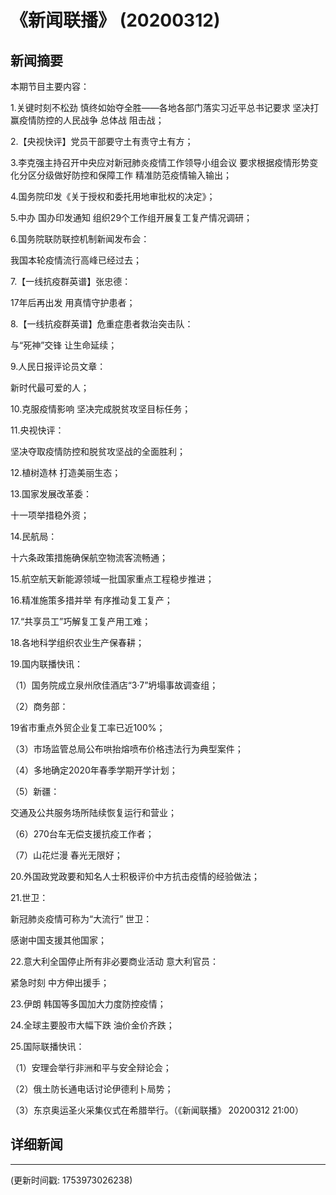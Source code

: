 # 《新闻联播》 (20200312)

## 新闻摘要

本期节目主要内容：

1.关键时刻不松劲 慎终如始夺全胜——各地各部门落实习近平总书记要求 坚决打赢疫情防控的人民战争 总体战 阻击战；

2.【央视快评】党员干部要守土有责守土有方；

3.李克强主持召开中央应对新冠肺炎疫情工作领导小组会议 要求根据疫情形势变化分区分级做好防控和保障工作 精准防范疫情输入输出；

4.国务院印发《关于授权和委托用地审批权的决定》；

5.中办 国办印发通知 组织29个工作组开展复工复产情况调研；

6.国务院联防联控机制新闻发布会：

我国本轮疫情流行高峰已经过去；

7.【一线抗疫群英谱】张忠德：

17年后再出发 用真情守护患者；

8.【一线抗疫群英谱】危重症患者救治突击队：

与“死神”交锋 让生命延续；

9.人民日报评论员文章：

新时代最可爱的人；

10.克服疫情影响 坚决完成脱贫攻坚目标任务；

11.央视快评：

坚决夺取疫情防控和脱贫攻坚战的全面胜利；

12.植树造林 打造美丽生态；

13.国家发展改革委：

十一项举措稳外资；

14.民航局：

十六条政策措施确保航空物流客流畅通；

15.航空航天新能源领域一批国家重点工程稳步推进；

16.精准施策多措并举 有序推动复工复产；

17.“共享员工”巧解复工复产用工难；

18.各地科学组织农业生产保春耕；

19.国内联播快讯：

（1）国务院成立泉州欣佳酒店“3·7”坍塌事故调查组；

（2）商务部：

19省市重点外贸企业复工率已近100%；

（3）市场监管总局公布哄抬熔喷布价格违法行为典型案件；

（4）多地确定2020年春季学期开学计划；

（5）新疆：

交通及公共服务场所陆续恢复运行和营业；

（6）270台车无偿支援抗疫工作者；

（7）山花烂漫 春光无限好；

20.外国政党政要和知名人士积极评价中方抗击疫情的经验做法；

21.世卫：

新冠肺炎疫情可称为“大流行” 世卫：

感谢中国支援其他国家；

22.意大利全国停止所有非必要商业活动 意大利官员：

紧急时刻 中方伸出援手；

23.伊朗 韩国等多国加大力度防控疫情；

24.全球主要股市大幅下跌 油价金价齐跌；

25.国际联播快讯：

（1）安理会举行非洲和平与安全辩论会；

（2）俄土防长通电话讨论伊德利卜局势；

（3）东京奥运圣火采集仪式在希腊举行。（《新闻联播》 20200312 21:00）

## 详细新闻

---

(更新时间戳: 1753973026238)

